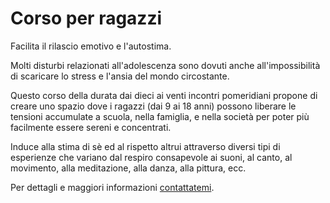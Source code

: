 # Corso per ragazzi

Facilita il rilascio emotivo e l'autostima.

Molti disturbi relazionati all'adolescenza sono dovuti anche all'impossibilità di scaricare lo stress e l'ansia del mondo circostante.

Questo corso della durata dai dieci ai venti incontri pomeridiani propone di creare uno spazio dove i ragazzi (dai 9 ai 18 anni) possono liberare le tensioni accumulate a scuola, nella famiglia, e nella società per poter più facilmente essere sereni e concentrati.

Induce alla stima di sè ed al rispetto altrui attraverso diversi tipi di esperienze che variano dal respiro consapevole ai suoni, al canto, al movimento, alla meditazione, alla danza, alla pittura, ecc.

Per dettagli e maggiori informazioni [contattatemi](../contatto).
